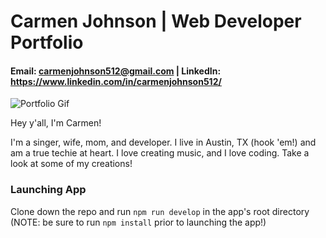 # Carmen Johnson | Web Developer Portfolio

#### Email: carmenjohnson512@gmail.com | LinkedIn: https://www.linkedin.com/in/carmenjohnson512/

![Portfolio Gif](https://github.com/carmenjohnson512/react-portfolio/blob/master/React_portfolio_gif.gif)

Hey y'all, I'm Carmen!

I'm a singer, wife, mom, and developer. I live in Austin, TX (hook 'em!) and am a true techie at heart. I love creating music, and I love coding. Take a look at some of my creations!

### Launching App
Clone down the repo and run `npm run develop` in the app's root directory (NOTE: be sure to run `npm install` prior to launching the app!)

